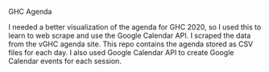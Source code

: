 GHC Agenda

I needed a better visualization of the agenda for GHC 2020, so I used this to learn to web scrape and use the Google Calendar API.
I scraped the data from the vGHC agenda site. This repo contains the agenda stored as CSV files for each day. 
I also used Google Calendar API to create Google Calendar events for each session. 
